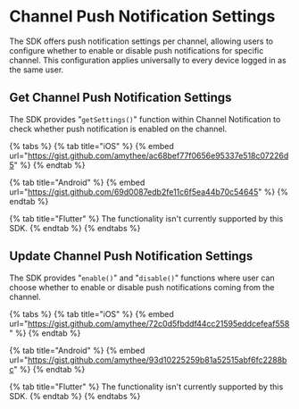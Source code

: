 # Channel Push Notification Settings

The SDK offers push notification settings per channel, allowing users to configure whether to enable or disable push notifications for specific channel. This configuration applies universally to every device logged in as the same user.

## Get Channel Push Notification Settings

The SDK provides "`getSettings()`" function within Channel Notification to check whether push notification is enabled on the channel.

{% tabs %}
{% tab title="iOS" %}
{% embed url="https://gist.github.com/amythee/ac68bef77f0656e95337e518c07226d5" %}
{% endtab %}

{% tab title="Android" %}
{% embed url="https://gist.github.com/69d0087edb2fe11c6f5ea44b70c54645" %}
{% endtab %}

{% tab title="Flutter" %}
The functionality isn't currently supported by this SDK.
{% endtab %}
{% endtabs %}

## Update Channel Push Notification Settings

The SDK provides "`enable()`"  and "`disable()`" functions where user can choose whether to enable or disable push notifications coming from the channel.

{% tabs %}
{% tab title="iOS" %}
{% embed url="https://gist.github.com/amythee/72c0d5fbddf44cc21595eddcefeaf558" %}
{% endtab %}

{% tab title="Android" %}
{% embed url="https://gist.github.com/amythee/93d10225259b81a52515abf6fc2288bc" %}
{% endtab %}

{% tab title="Flutter" %}
The functionality isn't currently supported by this SDK.
{% endtab %}
{% endtabs %}

##
